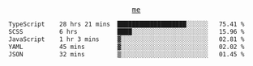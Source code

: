 <p align="center">
  <samp>
    <a href="https://yiwwhl.com">me</a>
  </samp>
</p>

<!--START_SECTION:waka-->

```txt
TypeScript    28 hrs 21 mins  ███████████████████░░░░░░   75.41 %
SCSS          6 hrs           ████░░░░░░░░░░░░░░░░░░░░░   15.96 %
JavaScript    1 hr 3 mins     ▓░░░░░░░░░░░░░░░░░░░░░░░░   02.81 %
YAML          45 mins         ▓░░░░░░░░░░░░░░░░░░░░░░░░   02.02 %
JSON          32 mins         ▒░░░░░░░░░░░░░░░░░░░░░░░░   01.45 %
```

<!--END_SECTION:waka-->